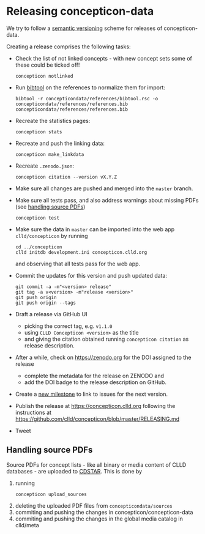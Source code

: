 
# Releasing concepticon-data

We try to follow a [semantic versioning](http://semver.org/) scheme for releases of
concepticon-data.

Creating a release comprises the following tasks:

- Check the list of not linked concepts - with new concept sets some of these could
  be ticked off!
  ```shell script
  concepticon notlinked
  ```

- Run [bibtool](http://www.gerd-neugebauer.de/software/TeX/BibTool/en/) on the references 
to normalize them for import:
  ```shell script
  bibtool -r concepticondata/references/bibtool.rsc -o concepticondata/references/references.bib concepticondata/references/references.bib
  ```

- Recreate the statistics pages:
  ```shell script
  concepticon stats
  ```

- Recreate and push the linking data:
  ```shell script
  concepticon make_linkdata
  ```

- Recreate `.zenodo.json`:
  ```shell script
  concepticon citation --version vX.Y.Z
  ```

- Make sure all changes are pushed and merged into the `master` branch.
- Make sure all tests pass, and also address warnings about missing PDFs (see [handling source PDFs](#upload_sources))
  ```shell script
  concepticon test
  ```

- Make sure the data in `master` can be imported into the web app `clld/concepticon` by running
  ```shell script
  cd ../concepticon
  clld initdb development.ini concepticon.clld.org
  ```
  and observing that all tests pass for the web app.

- Commit the updates for this version and push updated data:
  ```shell script
  git commit -a -m"<version> release"
  git tag -a v<version> -m"release <version>"
  git push origin
  git push origin --tags
  ```

- Draft a release via GitHub UI 
  - picking the correct tag, e.g. `v1.1.0`
  - using `CLLD Concepticon <version>` as the title
  - and giving the citation obtained running `concepticon citation` as release description.

- After a while, check on https://zenodo.org for the DOI assigned to the release
  - complete the metadata for the release on ZENODO and
  - add the DOI badge to the release description on GitHub.
- Create a [new milestone](https://github.com/concepticon/concepticon-data/milestones) to
  link to issues for the next version.

- Publish the release at https://concepticon.clld.org following the instructions
  at https://github.com/clld/concepticon/blob/master/RELEASING.md

- Tweet


<a name="upload_sources"> </a>
## Handling source PDFs

Source PDFs for concept lists - like all binary or media content of CLLD databases - are
uploaded to [CDSTAR](https://cdstar.shh.mpg.de). This is done by

1. running
   ```shell script
   concepticon upload_sources
   ```
2. deleting the uploaded PDF files from `concepticondata/sources`
3. commiting and pushing the changes in concepticon/concepticon-data
4. commiting and pushing the changes in the global media catalog in clld/meta

